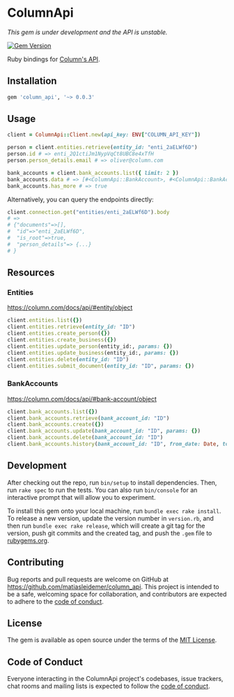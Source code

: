 # ColumnApi

_This gem is under development and the API is unstable._

[![Gem Version](https://badge.fury.io/rb/column_api.svg)](https://badge.fury.io/rb/column_api)

Ruby bindings for [Column's API](https://column.com/docs/api).

## Installation

```ruby
gem 'column_api', '~> 0.0.3'
```

## Usage

```ruby
client = ColumnApi::Client.new(api_key: ENV["COLUMN_API_KEY"])

person = client.entities.retrieve(entity_id: "enti_2aELWf6D")
person.id # => enti_2Q1ctiJm1NypVqCt8UBC8e4xTfH
person.person_details.email # => oliver@column.com

bank_accounts = client.bank_accounts.list({ limit: 2 })
bank_accounts.data # => [#<ColumnApi::BankAccount>, #<ColumnApi::BankAccount>]
bank_accounts.has_more # => true
```

Alternatively, you can query the endpoints directly:

```ruby
client.connection.get("entities/enti_2aELWf6D").body
# =>
# {"documents"=>[],
#  "id"=>"enti_2aELWf6D",
#  "is_root"=>true,
#  "person_details"=> {...}
# }
```

## Resources

### Entities

https://column.com/docs/api/#entity/object

```ruby
client.entities.list({})
client.entities.retrieve(entity_id: "ID")
client.entities.create_person({})
client.entities.create_business({})
client.entities.update_person(entity_id:, params: {})
client.entities.update_business(entity_id:, params: {})
client.entities.delete(entity_id: "ID")
client.entities.submit_document(entity_id: "ID", params: {})
```

### BankAccounts

https://column.com/docs/api/#bank-account/object

```ruby
client.bank_accounts.list({})
client.bank_accounts.retrieve(bank_account_id: "ID")
client.bank_accounts.create({})
client.bank_accounts.update(bank_account_id: "ID", params: {})
client.bank_accounts.delete(bank_account_id: "ID")
client.bank_accounts.history(bank_account_id: "ID", from_date: Date, to_date: Date)
```

## Development

After checking out the repo, run `bin/setup` to install dependencies. Then, run `rake spec` to run the tests. You can also run `bin/console` for an interactive prompt that will allow you to experiment.

To install this gem onto your local machine, run `bundle exec rake install`. To release a new version, update the version number in `version.rb`, and then run `bundle exec rake release`, which will create a git tag for the version, push git commits and the created tag, and push the `.gem` file to [rubygems.org](https://rubygems.org).

## Contributing

Bug reports and pull requests are welcome on GitHub at https://github.com/matiasleidemer/column_api. This project is intended to be a safe, welcoming space for collaboration, and contributors are expected to adhere to the [code of conduct](https://github.com/matiasleidemer/column_api/blob/main/CODE_OF_CONDUCT.md).

## License

The gem is available as open source under the terms of the [MIT License](https://opensource.org/licenses/MIT).

## Code of Conduct

Everyone interacting in the ColumnApi project's codebases, issue trackers, chat rooms and mailing lists is expected to follow the [code of conduct](https://github.com/matiasleidemer/column_api/blob/main/CODE_OF_CONDUCT.md).
